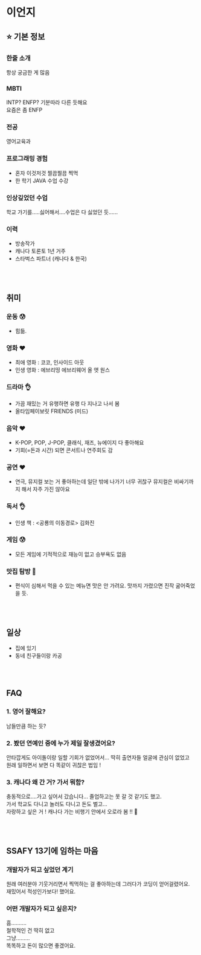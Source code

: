 # 이언지
## ⭐ 기본 정보
### 한줄 소개
항상 궁금한 게 많음

### MBTI
INTP? ENFP? 기분따라 다른 듯해요
<br>요즘은 좀 ENFP


### 전공
영어교육과

### 프로그래밍 경험
- 혼자 이것저것 찔끔찔끔 찍먹
- 한 학기 JAVA 수업 수강

### 인상깊었던 수업
학교 가기를.....싫어해서....수업은 다 싫었던 듯......

### 이력
- 방송작가
- 캐나다 토론토 1년 거주
- 스타벅스 파트너 (캐나다 & 한국)

<br></br>

## 취미

### 운동 😰
- 힘듦.

### 영화 ❤️
- 최애 영화 : 코코, 인사이드 아웃
- 인생 영화 : 에브리띵 에브리웨어 올 앳 원스

### 드라마 👌
- 가끔 재밌는 거 유행하면 유행 다 지나고 나서 봄
- 올타임페이보릿 FRIENDS (미드)

### 음악 ❤️
- K-POP, POP, J-POP, 클래식, 재즈, 뉴에이지 다 좋아해요
- 기회(=돈과 시간) 되면 콘서트나 연주회도 감

### 공연 ❤️
- 연극, 뮤지컬 보는 거 좋아하는데 일단 밖에 나가기 너무 귀찮구 뮤지컬은 비싸기까지 해서 자주 가진 않아요

### 독서 👌
- 인생 책 : <공룡의 이동경로> 김화진
  
### 게임 😰
- 모든 게임에 기적적으로 재능이 없고 승부욕도 없음
  
### 맛집 탐방 🤔
- 편식이 심해서 먹을 수 있는 메뉴면 맛은 안 가려요. 맛까지 가렸으면 진작 굶어죽었을 듯.

<br></br>

## 일상
- 집에 있기 
- 동네 친구들이랑 카공


<br></br>
## FAQ

### 1. 영어 잘해요?
남들만큼 하는 듯?

### 2. 봤던 연예인 중에 누가 제일 잘생겼어요?
안타깝게도 아이돌이랑 일할 기회가 없었어서... 딱히 출연자들 얼굴에 관심이 없었고
<br> 원래 일하면서 보면 다 똑같이 귀찮은 법임 !

### 3. 캐나다 왜 간 거? 가서 뭐함?
충동적으로....가고 싶어서 갔습니다... 졸업하고는 못 갈 것 같기도 했고.
<br> 가서 학교도 다니고 놀러도 다니고 돈도 벌고...
<br> 자랑하고 싶은 거 ! 캐나다 가는 비행기 안에서 오로라 봄 !! 🌌


<br></br>

## SSAFY 13기에 임하는 마음
### 개발자가 되고 싶었던 계기
원래 여러분야 기웃거리면서 찍먹하는 걸 좋아하는데 그러다가 코딩이 얻어걸렸어요.
<br>재밌어서 적성인가보다! 했어요.

### 어떤 개발자가 되고 싶은지?
흠..........
<br>철학적인 건 딱히 없고
<br>그냥.........
<br>똑똑하고 돈이 많으면 좋겠어요.
